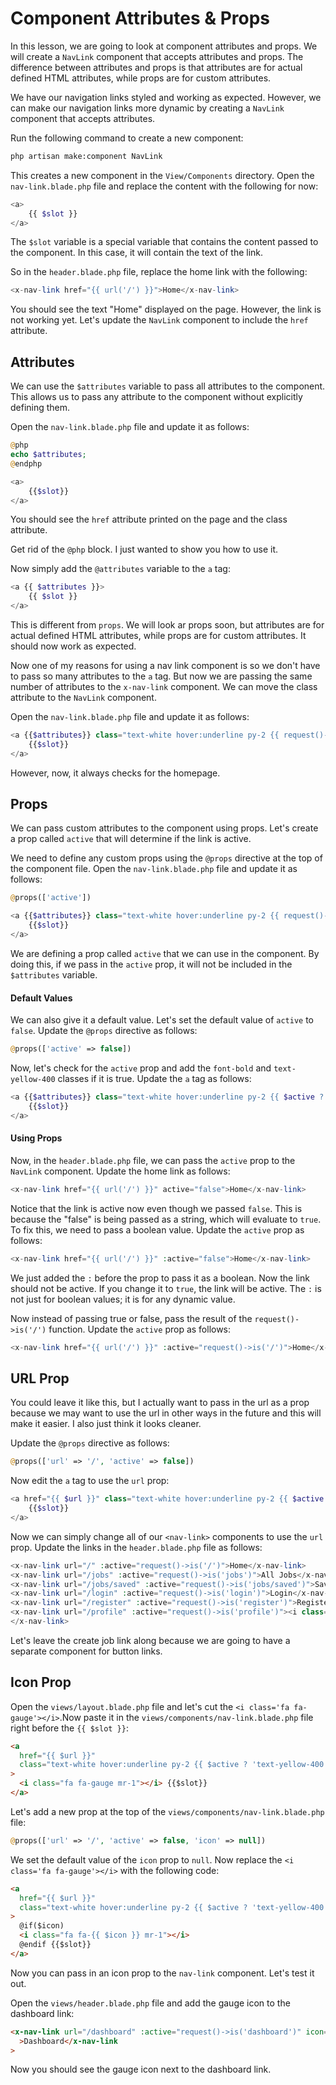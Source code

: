# Component Attributes & Props

In this lesson, we are going to look at component attributes and props. We will create a `NavLink` component that accepts attributes and props. The difference between attributes and props is that attributes are for actual defined HTML attributes, while props are for custom attributes.

We have our navigation links styled and working as expected. However, we can make our navigation links more dynamic by creating a `NavLink` component that accepts attributes.

Run the following command to create a new component:

```bash
php artisan make:component NavLink
```

This creates a new component in the `View/Components` directory. Open the `nav-link.blade.php` file and replace the content with the following for now:

```php
<a>
    {{ $slot }}
</a>
```

The `$slot` variable is a special variable that contains the content passed to the component. In this case, it will contain the text of the link.

So in the `header.blade.php` file, replace the home link with the following:

```php
<x-nav-link href="{{ url('/') }}">Home</x-nav-link>
```

You should see the text "Home" displayed on the page. However, the link is not working yet. Let's update the `NavLink` component to include the `href` attribute.

## Attributes

We can use the `$attributes` variable to pass all attributes to the component. This allows us to pass any attribute to the component without explicitly defining them.

Open the `nav-link.blade.php` file and update it as follows:

```php
@php
echo $attributes;
@endphp

<a>
    {{$slot}}
</a>
```

You should see the `href` attribute printed on the page and the class attribute.

Get rid of the `@php` block. I just wanted to show you how to use it.

Now simply add the `@attributes` variable to the `a` tag:

```php
<a {{ $attributes }}>
    {{ $slot }}
</a>
```

This is different from `props`. We will look ar props soon, but attributes are for actual defined HTML attributes, while props are for custom attributes. It should now work as expected.

Now one of my reasons for using a nav link component is so we don't have to pass so many attributes to the `a` tag. But now we are passing the same number of attributes to the `x-nav-link` component. We can move the class attribute to the `NavLink` component.

Open the `nav-link.blade.php` file and update it as follows:

```php
<a {{$attributes}} class="text-white hover:underline py-2 {{ request()->is('/') ? 'text-yellow-400 font-bold' : '' }}">
    {{$slot}}
</a>
```

However, now, it always checks for the homepage.

## Props

We can pass custom attributes to the component using props. Let's create a prop called `active` that will determine if the link is active.

We need to define any custom props using the `@props` directive at the top of the component file. Open the `nav-link.blade.php` file and update it as follows:

```php
@props(['active'])

<a {{$attributes}} class="text-white hover:underline py-2 {{ request()->is('/') ? 'text-yellow-400 font-bold' : '' }}">
    {{$slot}}
</a>
```

We are defining a prop called `active` that we can use in the component. By doing this, if we pass in the `active` prop, it will not be included in the `$attributes` variable.

#### Default Values

We can also give it a default value. Let's set the default value of `active` to `false`. Update the `@props` directive as follows:

```php
@props(['active' => false])
```

Now, let's check for the `active` prop and add the `font-bold` and `text-yellow-400` classes if it is true. Update the `a` tag as follows:

```php
<a {{$attributes}} class="text-white hover:underline py-2 {{ $active ? 'text-yellow-400 font-bold' : '' }}">
    {{$slot}}
</a>
```

#### Using Props

Now, in the `header.blade.php` file, we can pass the `active` prop to the `NavLink` component. Update the home link as follows:

```php
<x-nav-link href="{{ url('/') }}" active="false">Home</x-nav-link>
```

Notice that the link is active now even though we passed `false`. This is because the "false" is being passed as a string, which will evaluate to `true`. To fix this, we need to pass a boolean value. Update the `active` prop as follows:

```php
<x-nav-link href="{{ url('/') }}" :active="false">Home</x-nav-link>
```

We just added the `:` before the prop to pass it as a boolean. Now the link should not be active. If you change it to `true`, the link will be active. The `:` is not just for boolean values; it is for any dynamic value.

Now instead of passing true or false, pass the result of the `request()->is('/')` function. Update the `active` prop as follows:

```php
<x-nav-link href="{{ url('/') }}" :active="request()->is('/')">Home</x-nav-link>
```

## URL Prop

You could leave it like this, but I actually want to pass in the url as a prop because we may want to use the url in other ways in the future and this will make it easier. I also just think it looks cleaner.

Update the `@props` directive as follows:

```php
@props(['url' => '/', 'active' => false])
```

Now edit the `a` tag to use the `url` prop:

```php
<a href="{{ $url }}" class="text-white hover:underline py-2 {{ $active ? 'text-yellow-400 font-bold' : '' }}">
    {{$slot}}
</a>
```

Now we can simply change all of our `<nav-link>` components to use the `url` prop. Update the links in the `header.blade.php` file as follows:

```php
<x-nav-link url="/" :active="request()->is('/')">Home</x-nav-link>
<x-nav-link url="/jobs" :active="request()->is('jobs')">All Jobs</x-nav-link>
<x-nav-link url="/jobs/saved" :active="request()->is('jobs/saved')">Saved Jobs</x-nav-link>
<x-nav-link url="/login" :active="request()->is('login')">Login</x-nav-link>
<x-nav-link url="/register" :active="request()->is('register')">Register</x-nav-link>
<x-nav-link url="/profile" :active="request()->is('profile')"><i class="fa fa-user mr-1"></i> Profile
</x-nav-link>
```

Let's leave the create job link along because we are going to have a separate component for button links.

## Icon Prop

Open the `views/layout.blade.php` file and let's cut the `<i class='fa fa-gauge'></i>`.Now paste it in the `views/components/nav-link.blade.php` file right before the `{{ $slot }}`:

```html
<a
  href="{{ $url }}"
  class="text-white hover:underline py-2 {{ $active ? 'text-yellow-400 font-bold' : '' }}"
>
  <i class="fa fa-gauge mr-1"></i> {{$slot}}
</a>
```

Let's add a new prop at the top of the `views/components/nav-link.blade.php` file:

```php
@props(['url' => '/', 'active' => false, 'icon' => null])
```

We set the default value of the `icon` prop to `null`. Now replace the `<i class='fa fa-gauge'></i>` with the following code:

```html
<a
  href="{{ $url }}"
  class="text-white hover:underline py-2 {{ $active ? 'text-yellow-400 font-bold' : '' }}"
>
  @if($icon)
  <i class="fa fa-{{ $icon }} mr-1"></i>
  @endif {{$slot}}
</a>
```

Now you can pass in an icon prop to the `nav-link` component. Let's test it out.

Open the `views/header.blade.php` file and add the gauge icon to the dashboard link:

```html
<x-nav-link url="/dashboard" :active="request()->is('dashboard')" icon="gauge"
  >Dashboard</x-nav-link
>
```

Now you should see the gauge icon next to the dashboard link.
